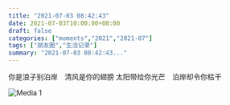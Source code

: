 ```yaml
---
title: "2021-07-03 08:42:43"
date: 2021-07-03T10:00:00+08:00
draft: false
categories: ["moments","2021","2021-07"]
tags: ["朋友圈","生活记录"]
summary: "2021-07-03 08:42:43..."
---
```


你是浪子别泊岸　清风是你的翅膀
太阳带给你光芒　泊岸却令你枯干

![Media 1](/Moments/photos/2021-07-03/202107030842430.jpg)

